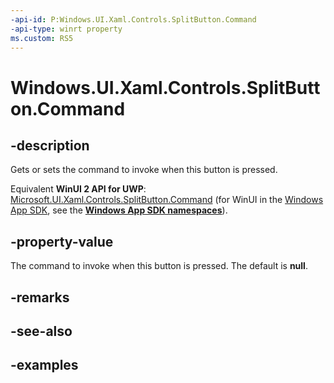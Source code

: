```yaml
---
-api-id: P:Windows.UI.Xaml.Controls.SplitButton.Command
-api-type: winrt property
ms.custom: RS5
---
```


<!-- Property syntax.
public ICommand Command { get;  set; }
-->

# Windows.UI.Xaml.Controls.SplitButton.Command

## -description

Gets or sets the command to invoke when this button is pressed.

Equivalent **WinUI 2 API for UWP**: [Microsoft.UI.Xaml.Controls.SplitButton.Command](/windows/winui/api/microsoft.ui.xaml.controls.splitbutton.command) (for WinUI in the [Windows App SDK](/windows/apps/windows-app-sdk/), see the **[Windows App SDK namespaces](/windows/windows-app-sdk/api/winrt/)**).

## -property-value

The command to invoke when this button is pressed. The default is **null**.

## -remarks

## -see-also

## -examples

